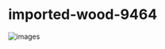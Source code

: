 # imported-wood-9464

![images](https://user-images.githubusercontent.com/84079963/212908398-ed9b24b9-a8ce-4417-b7cf-7d1a4fb19339.jpeg)
